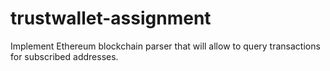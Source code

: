 # trustwallet-assignment
Implement Ethereum blockchain parser that will allow to query transactions for subscribed addresses.
